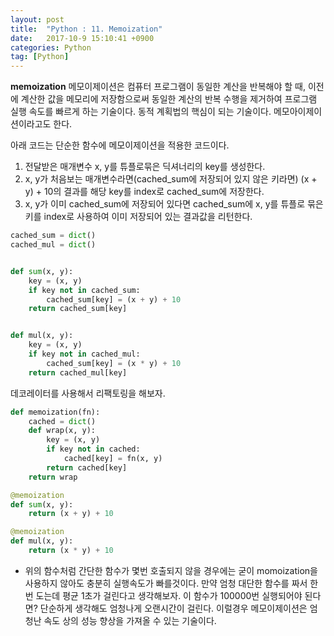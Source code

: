 ```yaml
---
layout: post
title:  "Python : 11. Memoization"
date:   2017-10-9 15:10:41 +0900
categories: Python
tag: [Python]
---
```


**memoization** 메모이제이션은 컴퓨터 프로그램이 동일한 계산을 반복해야 할 때, 이전에 계산한 값을 메모리에 저장함으로써 동일한 계산의 반복 수행을 제거하여 프로그램 실행 속도를 빠르게 하는 기술이다. 동적 계획법의 핵심이 되는 기술이다. 메모아이제이션이라고도 한다.

아래 코드는 단순한 함수에 메모이제이션을 적용한 코드이다.<br>
1. 전달받은 매개변수 x, y를 튜플로묶은 딕셔너리의 key를 생성한다.<br>
2. x, y가 처음보는 매개변수라면(cached_sum에 저장되어 있지 않은 키라면) (x + y) + 10의 결과를 해당 key를 index로 cached_sum에 저장한다.
3. x, y가 이미 cached_sum에 저장되어 있다면 cached_sum에 x, y를 튜플로 묶은 키를 index로 사용하여 이미 저장되어 있는 결과값을 리턴한다.

```python
cached_sum = dict()
cached_mul = dict()


def sum(x, y):
    key = (x, y)
    if key not in cached_sum:
        cached_sum[key] = (x + y) + 10
    return cached_sum[key]


def mul(x, y):
    key = (x, y)
    if key not in cached_mul:
        cached_sum[key] = (x * y) + 10
    return cached_mul[key]
```

데코레이터를 사용해서 리팩토링을 해보자.

```python
def memoization(fn):
    cached = dict()
    def wrap(x, y):
        key = (x, y)
        if key not in cached:
            cached[key] = fn(x, y)
        return cached[key]
    return wrap

@memoization
def sum(x, y):
    return (x + y) + 10

@memoization
def mul(x, y):
    return (x * y) + 10
```

- 위의 함수처럼 간단한 함수가 몇번 호출되지 않을 경우에는  굳이 momoization을 사용하지 않아도 충분히 실행속도가 빠를것이다. 만약 엄청 대단한 함수를 짜서 한번 도는데 평균 1초가 걸린다고 생각해보자. 이 함수가 100000번 실행되어야 된다면? 단순하게 생각해도 엄청나게 오랜시간이 걸린다. 이럴경우 메모이제이션은 엄청난 속도 상의 성능 향상을 가져올 수 있는 기술이다.

